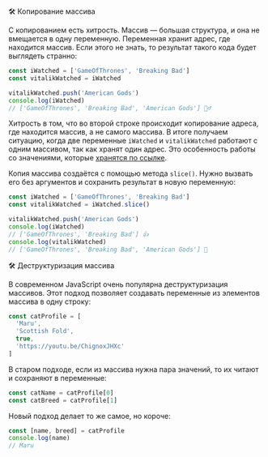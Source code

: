 🛠 Копирование массива

С копированием есть хитрость. Массив — большая структура, и она не вмещается в одну переменную. Переменная хранит адрес, где находится массив. Если этого не знать, то результат такого кода будет выглядеть странно:

```js
const iWatched = ['GameOfThrones', 'Breaking Bad']
const vitalikWatched = iWatched

vitalikWatched.push('American Gods')
console.log(iWatched)
// ['GameOfThrones', 'Breaking Bad', 'American Gods'] 🤷‍♂️
```

Хитрость в том, что во второй строке происходит копирование адреса, где находится массив, а не самого массива. В итоге получаем ситуацию, когда две переменные `iWatched` и `vitalikWatched` работают с одним массивом, так как хранят один адрес. Это особенность работы со значениями, которые [хранятся по ссылке](/js/ref-type-vs-value-type/).

Копия массива создаётся с помощью метода `slice()`. Нужно вызвать его без аргументов и сохранить результат в новую переменную:

```js
const iWatched = ['GameOfThrones', 'Breaking Bad']
const vitalikWatched = iWatched.slice()

vitalikWatched.push('American Gods')
console.log(iWatched)
// ['GameOfThrones', 'Breaking Bad'] 👍
console.log(vitalikWatched)
// ['GameOfThrones', 'Breaking Bad', 'American Gods'] 💪
```

🛠 Деструктуризация массива

В современном JavaScript очень популярна деструктуризация массивов. Этот подход позволяет создавать переменные из элементов массива в одну строку:

```js
const catProfile = [
  'Maru',
  'Scottish Fold',
  true,
  'https://youtu.be/ChignoxJHXc'
]
```

В старом подходе, если из массива нужна пара значений, то их читают и сохраняют в переменные:

```js
const catName = catProfile[0]
const catBreed = catProfile[1]
```

Новый подход делает то же самое, но короче:

```js
const [name, breed] = catProfile
console.log(name)
// Maru
```

